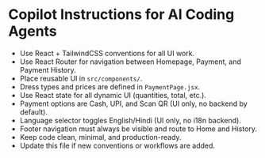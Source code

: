 # Copilot Instructions for AI Coding Agents

- Use React + TailwindCSS conventions for all UI work.
- Use React Router for navigation between Homepage, Payment, and Payment History.
- Place reusable UI in `src/components/`.
- Dress types and prices are defined in `PaymentPage.jsx`.
- Use React state for all dynamic UI (quantities, total, etc.).
- Payment options are Cash, UPI, and Scan QR (UI only, no backend by default).
- Language selector toggles English/Hindi (UI only, no i18n backend).
- Footer navigation must always be visible and route to Home and History.
- Keep code clean, minimal, and production-ready.
- Update this file if new conventions or workflows are added.
